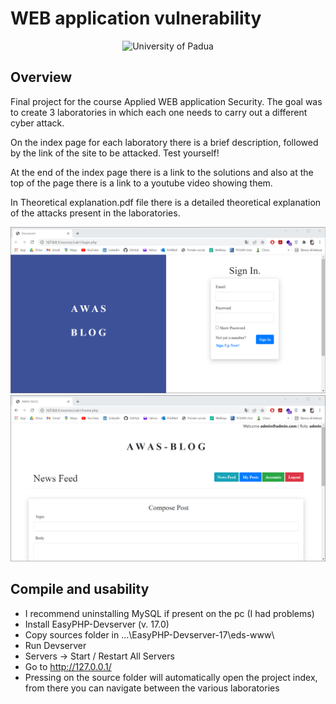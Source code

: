# WEB application vulnerability

<p align="center">
    <img src="https://www.studyinfinland.fi/sites/default/files/styles/og_image/public/2018-10/Metropolia%20logo.png?itok=bGREw8CY" width="250" alt="University of Padua"/>
</p>

## Overview

Final project for the course Applied WEB application Security. The goal was to create 3 laboratories in which each one needs to carry out a different cyber attack. 

On the index page for each laboratory there is a brief description, followed by the link of the site to be attacked. Test yourself!

At the end of the index page there is a link to the solutions and also at the top of the page there is a link to a youtube video showing them.

In Theoretical explanation.pdf file there is a detailed theoretical explanation of the attacks present in the laboratories.

<img src="https://github.com/pietrovalente/WEB-applications-vulnerabilities-AWAS/blob/main/images/Login.png"/>

<img src="https://github.com/pietrovalente/WEB-applications-vulnerabilities-AWAS/blob/main/images/Home.png"/>

## Compile and usability

* I recommend uninstalling MySQL if present on the pc (I had problems)
* Install EasyPHP-Devserver (v. 17.0)
* Copy sources folder in ...\EasyPHP-Devserver-17\eds-www\
* Run Devserver
* Servers -> Start / Restart All Servers
* Go to http://127.0.0.1/
* Pressing on the source folder will automatically open the project index, from there you can navigate between the various laboratories
